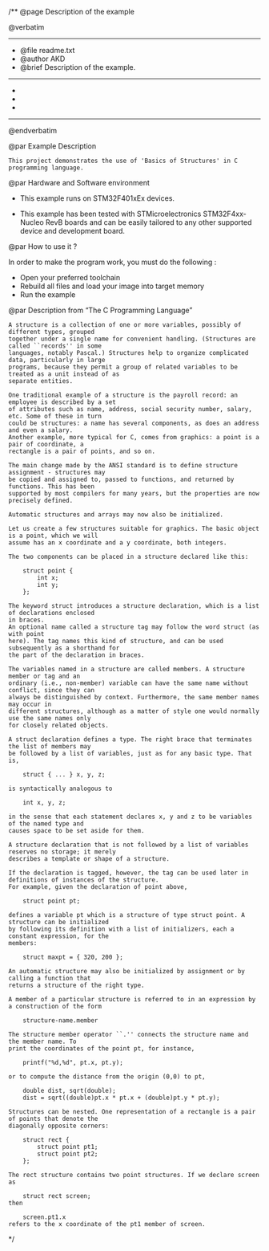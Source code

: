 /**
  @page Description of the example
  
  @verbatim
  ******************************************************************************
  * @file    readme.txt 
  * @author  AKD
  * @brief   Description of the example.
  ******************************************************************************
  *
  *
  *
  ******************************************************************************
  @endverbatim

@par Example Description

	This project demonstrates the use of 'Basics of Structures' in C programming language.
	

@par Hardware and Software environment  

  - This example runs on STM32F401xEx devices.
    
  - This example has been tested with STMicroelectronics STM32F4xx-Nucleo RevB 
    boards and can be easily tailored to any other supported device 
    and development board.

@par How to use it ? 

In order to make the program work, you must do the following :
 - Open your preferred toolchain 
 - Rebuild all files and load your image into target memory
 - Run the example

@par Description from “The C Programming Language” 

	A structure is a collection of one or more variables, possibly of different types, grouped
	together under a single name for convenient handling. (Structures are called ``records'' in some
	languages, notably Pascal.) Structures help to organize complicated data, particularly in large
	programs, because they permit a group of related variables to be treated as a unit instead of as
	separate entities.
	
	One traditional example of a structure is the payroll record: an employee is described by a set
	of attributes such as name, address, social security number, salary, etc. Some of these in turn
	could be structures: a name has several components, as does an address and even a salary.
	Another example, more typical for C, comes from graphics: a point is a pair of coordinate, a
	rectangle is a pair of points, and so on.
	
	The main change made by the ANSI standard is to define structure assignment - structures may
	be copied and assigned to, passed to functions, and returned by functions. This has been
	supported by most compilers for many years, but the properties are now precisely defined.
	
	Automatic structures and arrays may now also be initialized.

	Let us create a few structures suitable for graphics. The basic object is a point, which we will
	assume has an x coordinate and a y coordinate, both integers.

	The two components can be placed in a structure declared like this:
	
		struct point {
			int x;
			int y;
		};
	
	The keyword struct introduces a structure declaration, which is a list of declarations enclosed
	in braces. 
	An optional name called a structure tag may follow the word struct (as with point
	here). The tag names this kind of structure, and can be used subsequently as a shorthand for
	the part of the declaration in braces.
	
	The variables named in a structure are called members. A structure member or tag and an
	ordinary (i.e., non-member) variable can have the same name without conflict, since they can
	always be distinguished by context. Furthermore, the same member names may occur in
	different structures, although as a matter of style one would normally use the same names only
	for closely related objects.
	
	A struct declaration defines a type. The right brace that terminates the list of members may
	be followed by a list of variables, just as for any basic type. That is,
		
		struct { ... } x, y, z;
	
	is syntactically analogous to
	
		int x, y, z;
	
	in the sense that each statement declares x, y and z to be variables of the named type and
	causes space to be set aside for them.
	
	A structure declaration that is not followed by a list of variables reserves no storage; it merely
	describes a template or shape of a structure. 
	
	If the declaration is tagged, however, the tag can be used later in definitions of instances of the structure. 
	For example, given the declaration of point above,
	
		struct point pt;
		
	defines a variable pt which is a structure of type struct point. A structure can be initialized
	by following its definition with a list of initializers, each a constant expression, for the
	members:
	
		struct maxpt = { 320, 200 };
	
	An automatic structure may also be initialized by assignment or by calling a function that
	returns a structure of the right type.
	
	A member of a particular structure is referred to in an expression by a construction of the form
	
		structure-name.member

	The structure member operator ``.'' connects the structure name and the member name. To
	print the coordinates of the point pt, for instance,
	
		printf("%d,%d", pt.x, pt.y);
	
	or to compute the distance from the origin (0,0) to pt,
	
		double dist, sqrt(double);
		dist = sqrt((double)pt.x * pt.x + (double)pt.y * pt.y);
	
	Structures can be nested. One representation of a rectangle is a pair of points that denote the
	diagonally opposite corners:
	
		struct rect {
			struct point pt1;
			struct point pt2;
		};
	
	The rect structure contains two point structures. If we declare screen as
	
		struct rect screen;
	then
	
		screen.pt1.x
	refers to the x coordinate of the pt1 member of screen.
*/
